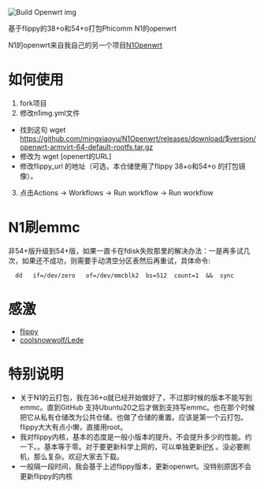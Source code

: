 ![Build Openwrt img](https://github.com/mingxiaoyu/N1imagebuilder/workflows/Build%20Openwrt%20img/badge.svg)

基于flippy的38+o和54+o打包Phicomm N1的openwrt

N1的openwrt来自我自己的另一个项目[N1Openwrt](https://github.com/mingxiaoyu/N1Openwrt)

# 如何使用

1. fork项目
2. 修改n1img.yml文件 
  * 找到这句 wget  https://github.com/mingxiaoyu/N1Openwrt/releases/download/$version/openwrt-armvirt-64-default-rootfs.tar.gz
  * 修改为 wget [openert的URL]
  * 修改flippy_url 的地址（可选，本仓储使用了flippy 38+o和54+o 的打包镜像）。
3. 点击Actions -> Workflows -> Run workflow -> Run workflow

# N1刷emmc
非54+版升级到54+版，如果一直卡在fdisk失败那里的解决办法：一是再多试几次，如果还不成功，则需要手动清空分区表然后再重试，具体命令:
```
  dd   if=/dev/zero   of=/dev/mmcblk2  bs=512  count=1  &&  sync
```

# 感激
 * [flippy](https://www.right.com.cn/forum/space-uid-285101.html)
 * [coolsnowwolf/Lede](https://github.com/coolsnowwolf/lede)

# 特别说明
  * 关于N1的云打包，我在36+o就已经开始做好了，不过那时候的版本不能写到emmc。直到GitHub 支持Ubuntu20之后才做到支持写emmc。也在那个时候把它从私有仓储改为公共仓储。也做了仓储的重置。应该是第一个云打包。flippy大大有点小懒，直接用root。
  * 我对flippy内核，基本的态度是一般小版本的提升。不会提升多少的性能。约一下。。基本等于零。对于要更新科学上网的，可以单独更新[IPK](https://github.com/mingxiaoyu/lede-ssr-plus) 。没必要刷机，那么复杂。欢迎大家去下载。
  * 一般隔一段时间，我会基于上述flippy版本，更新openwrt。没特别原因不会更新flippy的内核

